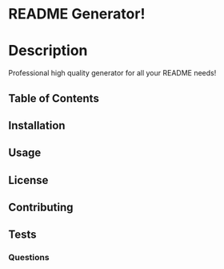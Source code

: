 # README Generator!

  # Description

  Professional high quality generator for all your README needs!

  ## Table of Contents

  ## Installation 

  ## Usage

  ## License

  ## Contributing

  ## Tests

  ### Questions


